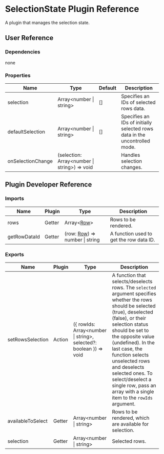 # SelectionState Plugin Reference

A plugin that manages the selection state.

## User Reference

### Dependencies

none

### Properties

Name | Type | Default | Description
-----|------|---------|------------
selection | Array&lt;number &#124; string&gt; | [] | Specifies an IDs of selected rows data.
defaultSelection | Array&lt;number &#124; string&gt; | [] | Specifies an IDs of initially selected rows data in the uncontrolled mode.
onSelectionChange | (selection: Array&lt;number &#124; string&gt;) => void | | Handles selection changes.

## Plugin Developer Reference

### Imports

Name | Plugin | Type | Description
-----|--------|------|------------
rows | Getter | Array&lt;[Row](grid.md#row)&gt; | Rows to be rendered.
getRowDataId | Getter | (row: [Row](grid.md#row)) => number &#124; string | A function used to get the row data ID.

### Exports

Name | Plugin | Type | Description
-----|--------|------|------------
setRowsSelection | Action | ({ rowIds: Array&lt;number &#124; string&gt;, selected?: boolean  }) => void | A function that selects/deselects rows. The `selected` argument specifies whether the rows should be selected (true), deselected (false), or their selection status should be set to the opposite value (undefined). In the last case, the function selects unselected rows and deselects selected ones. To select/deselect a single row, pass an array with a single item to the `rowIds` argument.
availableToSelect | Getter | Array&lt;number &#124; string&gt; | Rows to be rendered, which are available for selection.
selection | Getter | Array&lt;number &#124; string&gt; | Selected rows.
